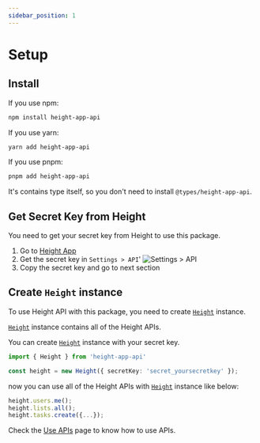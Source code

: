 ```yaml
---
sidebar_position: 1
---
```


# Setup

## Install

If you use npm:

```bash
npm install height-app-api
```

If you use yarn:

```bash
yarn add height-app-api
```

If you use pnpm:

```bash
pnpm add height-app-api
```

It's contains type itself, so you don't need to install `@types/height-app-api`.

## Get Secret Key from Height

You need to get your secret key from Height to use this package.

1. Go to [Height App](https://height.app)
2. Get the secret key in `Settings > API`'
      ![`Settings > API`](https://user-images.githubusercontent.com/24666383/219874878-6c3260ab-98c2-41a4-a18e-b22c7efe57a8.png)
3. Copy the secret key and go to next section

## Create `Height` instance

To use Height API with this package, you need to create [`Height`](https://height-api.xyz/docs/api/height-app-api.height) instance.

[`Height`](https://height-api.xyz/docs/api/height-app-api.height) instance contains all of the Height APIs.

You can create [`Height`](https://height-api.xyz/docs/api/height-app-api.height) instance with your secret key.

```ts title="example.ts"
import { Height } from 'height-app-api'

const height = new Height({ secretKey: 'secret_yoursecretkey' });
```

now you can use all of the Height APIs with [`Height`](https://height-api.xyz/docs/api/height-app-api.height) instance like below:

```ts title="example.ts"
height.users.me();
height.lists.all();
height.tasks.create({...});
```

Check the [Use APIs](./use-api.md) page to know how to use APIs.
